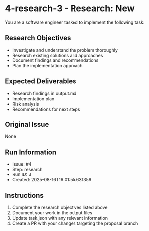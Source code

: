 # 4-research-3 - Research: New

You are a software engineer tasked to implement the following task:

## Research Objectives
- Investigate and understand the problem thoroughly
- Research existing solutions and approaches
- Document findings and recommendations
- Plan the implementation approach

## Expected Deliverables
- Research findings in output.md
- Implementation plan
- Risk analysis
- Recommendations for next steps

## Original Issue

None

## Run Information
- Issue: #4
- Step: research
- Run ID: 3
- Created: 2025-08-16T16:01:55.631359

## Instructions
1. Complete the research objectives listed above
2. Document your work in the output files
3. Update task.json with any relevant information
4. Create a PR with your changes targeting the proposal branch

